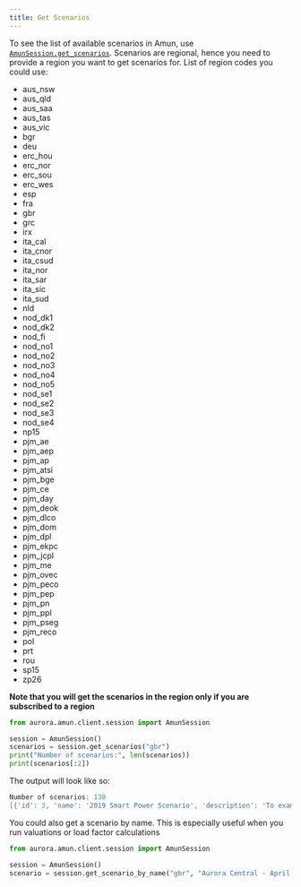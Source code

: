 ```yaml
---
title: Get Scenarios
---
```


To see the list of available scenarios in Amun, use [`AmunSession.get_scenarios`](/docs/Reference/session#get_scenarios). Scenarios are regional, hence you need to provide a region you want to get scenarios for. List of region codes you could use:
- aus_nsw
- aus_qld
- aus_saa
- aus_tas
- aus_vic
- bgr
- deu
- erc_hou
- erc_nor
- erc_sou
- erc_wes
- esp
- fra
- gbr
- grc
- irx
- ita_cal
- ita_cnor
- ita_csud
- ita_nor
- ita_sar
- ita_sic
- ita_sud
- nld
- nod_dk1
- nod_dk2
- nod_fi
- nod_no1
- nod_no2
- nod_no3
- nod_no4
- nod_no5
- nod_se1
- nod_se2
- nod_se3
- nod_se4
- np15
- pjm_ae
- pjm_aep
- pjm_ap
- pjm_atsi
- pjm_bge
- pjm_ce
- pjm_day
- pjm_deok
- pjm_dlco
- pjm_dom
- pjm_dpl
- pjm_ekpc
- pjm_jcpl
- pjm_me
- pjm_ovec
- pjm_peco
- pjm_pep
- pjm_pn
- pjm_ppl
- pjm_pseg
- pjm_reco
- pol
- prt
- rou
- sp15
- zp26

**Note that you will get the scenarios in the region only if you are subscribed to a region**

```python
from aurora.amun.client.session import AmunSession

session = AmunSession()
scenarios = session.get_scenarios("gbr")
print("Number of scenarios:", len(scenarios))
print(scenarios[:2])
```

The output will look like so:

```powershell
Number of scenarios: 130
[{'id': 3, 'name': '2019 Smart Power Scenario', 'description': 'To examine the impact of a smarter power system with more flexible capacity and demand', 'isRetired': True, 'region': 'gbr', 'S3uri': None, 'currency': 'GBP', 'currencyYear': 2018, 'publicationDate': '2020-01-09T17:02:05.000Z', 'type': 'legacy', 'scenarioVersion': 0, 'hash': 'a5da31ed-f72d-424e-9d41-a81873269dbc', 'hasFile': False}, {'id': 4, 'name': 'Aurora Central - 2019 April', 'description': "Aurora's long-term central price forecast, published in April 2019.", 'isRetired': False, 'region': 'gbr', 'S3uri': None, 'currency': 'GBP', 'currencyYear': 2018, 'publicationDate': '2019-04-09T17:02:05.000Z', 'type': 'legacy', 'scenarioVersion': 0, 'hash': 'ca648771-380f-4b49-96ce-3d1f3ae809eb', 'hasFile': False}]
```

You could also get a scenario by name. This is especially useful when you run valuations or load factor calculations

```python
from aurora.amun.client.session import AmunSession

session = AmunSession()
scenario = session.get_scenario_by_name("gbr", "Aurora Central - April 2022")
```
